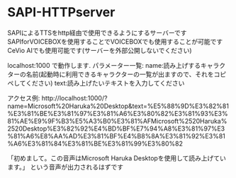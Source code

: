# SAPI-HTTPserver
SAPIによるTTSをhttp経由で使用できるようにするサーバーです
SAPIforVOICEBOXを使用することでVOICEBOXでも使用することが可能です
CeVio AIでも使用可能です(サーバーを外部公開しないでください)

localhost:1000 で動作します.
パラメーター一覧:
name:読み上げするキャラクターの名前(起動時に利用できるキャラクターの一覧が出ますので、それをコピペしてください)
text:読み上げたいテキストを入力してください

アクセス例:
http://localhost:1000/?name=Microsoft%20Haruka%20Desktop&text=%E5%88%9D%E3%82%81%E3%81%BE%E3%81%97%E3%81%A6%E3%80%82%E3%81%93%E3%81%AE%E9%9F%B3%E5%A3%B0%E3%81%AFMicrosoft%2520Haruka%2520Desktop%E3%82%92%E4%BD%BF%E7%94%A8%E3%81%97%E3%81%A6%E8%AA%AD%E3%81%BF%E4%B8%8A%E3%81%92%E3%81%A6%E3%81%84%E3%81%BE%E3%81%99%E3%80%82

「初めまして。この音声はMicrosoft Haruka Desktopを使用して読み上げています。」
という音声が出力されるはずです